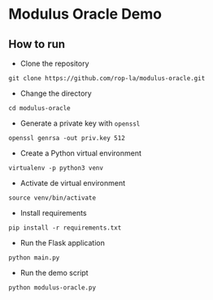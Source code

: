 
# Modulus Oracle Demo

## How to run

- Clone the repository

```
git clone https://github.com/rop-la/modulus-oracle.git
```

- Change the directory

```
cd modulus-oracle
```

- Generate a private key with `openssl`

```
openssl genrsa -out priv.key 512
```

- Create a Python virtual environment

```
virtualenv -p python3 venv
```

- Activate de virtual environment

```
source venv/bin/activate
```

- Install requirements

```
pip install -r requirements.txt
```

- Run the Flask application

```
python main.py
```

- Run the demo script

```
python modulus-oracle.py
```
